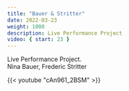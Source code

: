 ```yaml
---
title: "Bauer & Stritter"
date: 2022-03-23
weight: 1000
description: Live Performance Project 
video: { start: 23 }
---
```

Live Performance Project.  
Nina Bauer, Frederic Stritter


{{< youtube "cAn961_2BSM" >}}
